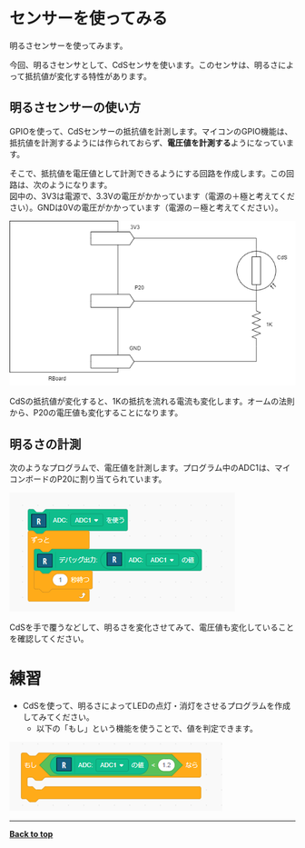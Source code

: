 # センサーを使ってみる

明るさセンサーを使ってみます。

今回、明るさセンサとして、CdSセンサを使います。このセンサは、明るさによって抵抗値が変化する特性があります。

## 明るさセンサーの使い方

GPIOを使って、CdSセンサーの抵抗値を計測します。マイコンのGPIO機能は、抵抗値を計測するようには作られておらず、**電圧値を計測する**ようになっています。

そこで、抵抗値を電圧値として計測できるようにする回路を作成します。この回路は、次のようになります。<br>
図中の、3V3は電源で、3.3Vの電圧がかかっています（電源の＋極と考えてください）。GNDは0Vの電圧がかかっています（電源の－極と考えてください）。

![](./images/curcuit_adc.drawio.png)

CdSの抵抗値が変化すると、1Kの抵抗を流れる電流も変化します。オームの法則から、P20の電圧値も変化することになります。

## 明るさの計測

次のようなプログラムで、電圧値を計測します。プログラム中のADC1は、マイコンボードのP20に割り当てられています。

![alt text](./images/adc_program.png)

CdSを手で覆うなどして、明るさを変化させてみて、電圧値も変化していることを確認してください。


# 練習

- CdSを使って、明るさによってLEDの点灯・消灯をさせるプログラムを作成してみてください。
    - 以下の「もし」という機能を使うことで、値を判定できます。

![alt text](./images/if_syntax.png)


<hr/>


[**Back to top**](./README.md)
